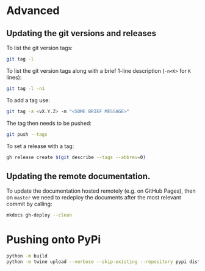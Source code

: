 # Advanced

## Updating the git versions and releases

To list the git version tags: 
```bash
git tag -l
```

To list the git version tags along with a brief 1-line description (`-n<K>` for `K` lines):
```bash
git tag -l -n1
```


To add a tag use:
```bash
git tag -a <vX.Y.Z> -m "<SOME BRIEF MESSAGE>"
```

The tag then needs to be pushed:
```bash
git push --tags
```

To set a release with a tag:
```bash
gh release create $(git describe --tags --abbrev=0)
```

## Updating the remote documentation. 

To update the documentation hosted remotely (e.g. on GitHub Pages), 
then on `master` we need to redeploy the documents after 
the most relevant commit by calling:
```bash
mkdocs gh-deploy --clean
```

# Pushing onto PyPi

```bash
python -m build
python -m twine upload --verbose --skip-existing --repository pypi dist/*
```


